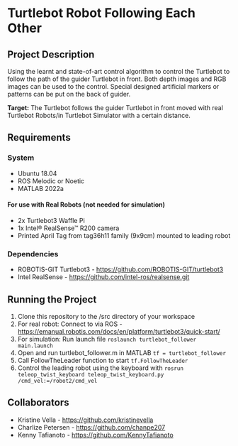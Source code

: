 # Turtlebot Robot Following Each Other
## Project Description
Using the learnt and state-of-art control algorithm to control the Turtlebot to follow the path of the 
guider  Turtlebot  in  front.  Both  depth  images  and  RGB  images  can  be  used  to the  control.  Special 
designed artificial markers or patterns can be put on the back of guider.

**Target:** The  Turtlebot  follows  the  guider  Turtlebot  in  front  moved  with  real  Turtlebot  Robots/in 
Turtlebot Simulator with a certain distance. 

## Requirements
### System
- Ubuntu 18.04  
- ROS Melodic or Noetic 
- MATLAB 2022a
#### For use with Real Robots (not needed for simulation)
- 2x Turtlebot3 Waffle Pi
- 1x Intel® RealSense™ R200 camera
- Printed April Tag from tag36h11 family (9x9cm) mounted to leading robot

### Dependencies
- ROBOTIS-GIT Turtlebot3 - https://github.com/ROBOTIS-GIT/turtlebot3
- Intel RealSense - https://github.com/intel-ros/realsense.git

## Running the Project
1. Clone this repository to the /src directory of your workspace
2. For real robot: Connect to via ROS - https://emanual.robotis.com/docs/en/platform/turtlebot3/quick-start/
3. For simulation: Run launch file `roslaunch turtlebot_follower main.launch`
4. Open and run turtlebot_follower.m in MATLAB `tf = turtlebot_follower`
5. Call FollowTheLeader function to start `tf.FollowTheLeader`
6. Control the leading robot using the keyboard with `rosrun teleop_twist_keyboard teleop_twist_keyboard.py /cmd_vel:=/robot2/cmd_vel`

## Collaborators
- Kristine Vella - https://github.com/kristinevella
- Charlize Petersen - https://github.com/chanpe207
- Kenny Tafianoto - https://github.com/KennyTafianoto
